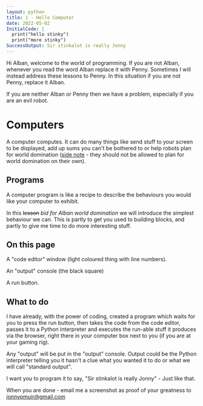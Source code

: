 ```yaml
---
layout: python
title: 1 - Hello Computer
date: 2022-05-02
InitialCode: |
  print("hello stinky")
  print("more stinky")
SuccessOutput: Sir stinkalot is really Jonny
---
```

Hi Alban, welcome to the world of programming. If you are not Alban, whenever you read the word Alban replace it with Penny. Sometimes I will instead address these lessons to Penny. In this situation if you are not Penny, replace it Alban.

If you are neither Alban or Penny then we have a problem, especially if you are an evil robot.

# Computers
A computer computes. It can do many things like send stuff to your screen to be displayed, add up sums you can't be bothered to or help robots plan for world domination ([side note](https://en.wikipedia.org/wiki/Three_Laws_of_Robotics) - they should not be allowed to plan for world domination on their own).

## Programs

A computer program is like a recipe to describe the behaviours you would like your computer to exhibit.

In this ~~lesson~~ _bid for Alban world domination_ we will introduce the simplest behaviour we can. This is partly to get you used to building blocks, and partly to give me time to do more interesting stuff.

## On this page

A "code editor" window (light coloured thing with line numbers). 

An "output" console (the black square)

A run button.

## What to do

I have already, with the power of coding, created a program which waits for you to press the run button, then takes the code from the code editor, passes it to a Python interpreter and executes the run-able stuff it produces via the browser, right there in your computer box next to you (if you are at your gaming rig). 

Any "output" will be put in the "output" console. Output could be the Python interpreter telling you it hasn't a clue what you wanted it to do or what we will call "standard output".

I want you to program it to say, "Sir stinkalot is really Jonny" - Just like that.

When you are done - email me a screenshot as proof of your greatness to jonnypmuir@gmail.com

